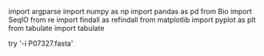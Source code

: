 import argparse
import numpy as np
import pandas as pd
from Bio import SeqIO
from re import findall as refindall
from matplotlib import pyplot as plt
from tabulate import tabulate

try '-i P07327.fasta'